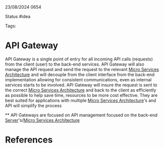 23/08/2024 0654

Status #idea

Tags:

# API Gateway

API Gateway is a single point of entry for all incoming API calls (requests) from the client (user) to the back-end services.
API Gateway will also manage the API request and send the request to the relevant
[Micro Services Architecture](/home/jeff/Documents/Second_Brain/000_Second_Brain/Micro_Services_Architecture.md) 
and will decouple from the client interface from the back-end implementation allowing for consistent communications, even as
internal services starts to be involved.
API Gateway will insure the request is sent to the correct [Micro Services Architecture](/home/jeff/Documents/Second_Brain/000_Second_Brain/Micro_Services_Architecture.md) 
and back to the client as efficiently as possible to help save time, resources to be more cost effective.
They are best suited for applications with multiple [Micro Services Architecture](/home/jeff/Documents/Second_Brain/000_Second_Brain/Micro_Services_Architecture.md)'s
and API will simplify the process 

** API Gateways are focused on API management focused on the back-end 
[Server](/home/jeff/Documents/Second_Brain/000_Second_Brain/Server.md)'s/[Micro Services Architecture](/home/jeff/Documents/Second_Brain/000_Second_Brain/Micro_Services_Architecture.md)



# References
